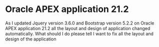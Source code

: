 
# Oracle APEX application 21.2

As I updated Jquery version 3.6.0 and Bootstrap version 5.2.2 on Oracle APEX application 21.2 all the layout and design of application changed automatically. What should I do please tell
I want to fix all the layout and design of the application

        